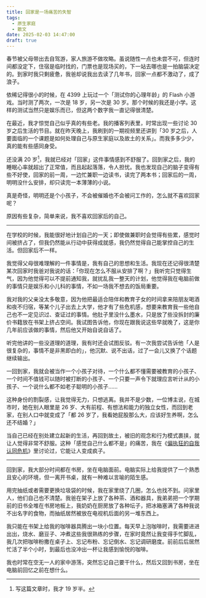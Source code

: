 ```yaml
---
title: 回家是一场痛苦的失智
tags:
  - 原生家庭
  - 散文
date: 2025-02-03 14:47:00
draft: true
---
```


春节被父母带出去自驾游，家人旅游不做攻略。虽说随性一点也未尝不可，但连时间都没定下，住宿是临时找的，门票也是现场买的，下一站去哪也是一拍脑袋决定的。到家时我只剩疲惫，我爸却说我出去读了几年书，回家一点都不激动了，成了浪子。

<!--more-->

依稀记得很小的时候，在 4399 上玩过一个「测试你的心理年龄」的 Flash 小游戏。当时测了两次，一次是 18 岁，另一次是 30 岁。那个时候的我还是小学。这样的测试当然只是娱乐而已，但这两个数字我一直记得很清楚。

在最近，我才惊觉自己似乎真的有些老。我的播客列表里，时常出现一些讨论 30 岁之后生活的节目。就在昨天晚上，我刷到的一期视频里还讲到「30 岁之后，人要面临的一个课题是如何处理自己与原生家庭以及故土的关系」。而我多多少少，真的能有些感同身受。

还没满 20 岁[^1]，我就已经对「回家」这件事情感到不舒服了。回到家之后，我的睡眠心率就超出了正常值，而且起起落落，令人担忧。我也发现自己的脑子变得有些不好使，回家的前一周，一边忙兼职一边读书，读完了两本书；回家后的一周，明明没什么安排，却只读完一本薄薄的小说。

真是奇怪，明明还是个小孩子，不会被催婚也不会被问工作的，怎么就不喜欢回家呢？

原因有些复杂，简单来说，我不喜欢回家后的自己。

---

在学校的时候，我能很好地计划自己的一天；即使做兼职时会觉得有些累，感觉时间被挤占了，但我仍然能从行动中获得成就感，我仍然觉得自己能掌控自己的生活。但回家后不一样。

我觉得父母很难理解的一件事情是，我有自己的思想和生活。我现在还记得很清楚某次回家时我爸对我说的话：「你现在怎么不服从安排了啊？」我听完只觉得生气，因为他觉得可以不提前通知我，就扰乱我一整天的计划，他觉得我在电脑前做的事情只是娱乐和小儿科的事情，不如一场我不想去的饭局重要。

我对我的父亲没太多敬意，因为他把最适合陪伴和教育子女的时间拿来陪朋友喝酒和夜不归宿，等某个儿子出去上大学，他才有了些危机感，想要来教育我一些他自己也不一定见识过、查证过的事情。他肚子里没什么墨水，只是放了些没拆封的廉价书籍放在书架上挤占空间。我试图告诉他，你现在跟我说这些早就晚了，这是你几年前应该做的事情，然后他又开始自说自话了。

听完他讲的一些没道理的道理，我有时还会试图反驳。有一次我尝试告诉他「人是很复杂的，事情不是非黑即白的」，他沉默、说不出话，过了一会儿又换了个话题继续输出。

一回到家，我就会被当作一个小孩子对待，一个什么都不懂需要被教育的小孩子、一个时间不值钱可以随时被打断的小孩子、一个只要一声令下就理应言听计从的小孩子、一个说什么都不如老子聪明的小孩子……

这种身份的割裂感，让我觉得无力，只想逃离。我并不是少数，一位博主说，在城市时，她在别人眼里是 26 岁、大有前程、有想法和能力的独立女性，而回到老家，在别人口中就变成了「都 26 岁了，我看她屁股那么大，应该好生养啊，怎么还不结婚？」

当自己已经在别处建立起新的生活，再回到故土，被旧的观念和行为模式裹挟，就让人觉得非常不舒服。这种「感觉自己什么都不是」的痛苦，我在《[偏执狂的自我认同危机](/posts/偏执狂的自我认同危机/)》里讨论过，它能让人变成疯子。

---

回到家，我大部分时间都在书房，坐在电脑面前。电脑实际上给我提供了一个熟悉且安心的环境，但一离开书桌，就有一种难以言喻的陌生感。

用完抽纸或者需要更换垃圾袋的时候，我在家里绕了几圈，怎么也找不到。问家里人，他们自己也不清楚。我爸在架子上放了各种茶、酒和器具，我弟弟把一个学期前的旧书全堆在书房地板上，我奶奶在厨房放了各种坛子，把冰箱塞满了各种我说不出名字的食物，而抽纸居然被放在电视机后面的另一堆东西上。

我只能在书架上给我的咖啡器具腾出一块小位置。每天早上泡咖啡时，我需要进进出出，烧水、磨豆子、冲煮这些我很熟练的步骤，在家时竟然让我变得手忙脚乱，我几次把咖啡粉撒在桌子上、忘记布粉、忘记倒水、忘记调研磨度。前前后后居然忙活了半个小时，到最后也没冲出一杯让我感到愉悦的咖啡。

我也时常在空无一人的家中游荡，突然忘记自己要干什么，然后又回到书房，坐在电脑前回忆之前在想什么。

[^1]: 写这篇文章时，我才 19 岁半。
